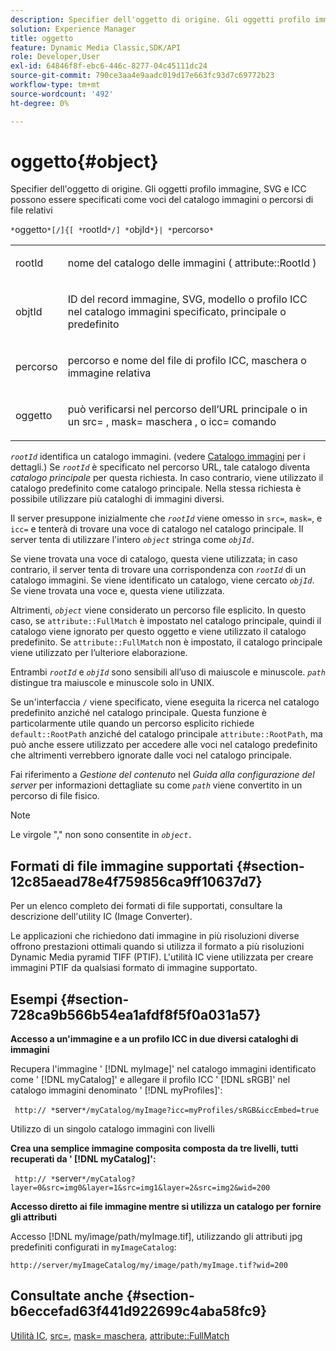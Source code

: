 ```yaml
---
description: Specifier dell'oggetto di origine. Gli oggetti profilo immagine, SVG e ICC possono essere specificati come voci del catalogo immagini o percorsi di file relativi
solution: Experience Manager
title: oggetto
feature: Dynamic Media Classic,SDK/API
role: Developer,User
exl-id: 64846f8f-ebc6-446c-8277-04c45111dc24
source-git-commit: 790ce3aa4e9aadc019d17e663fc93d7c69772b23
workflow-type: tm+mt
source-wordcount: '492'
ht-degree: 0%

---
```


# oggetto{#object}

Specifier dell&#39;oggetto di origine. Gli oggetti profilo immagine, SVG e ICC possono essere specificati come voci del catalogo immagini o percorsi di file relativi

`*`oggetto`*[/]{[ *`rootId`*/] *`objId`*}| *`percorso`*`

<table id="simpletable_A8B9B4D508B94BE5B7F6112F0A5F8270"> 
 <tr class="strow"> 
  <td class="stentry"> <p> <span class="codeph"> <span class="varname"> rootId </span> </span> </p> </td> 
  <td class="stentry"> <p>nome del catalogo delle immagini ( <span class="codeph"> attribute::RootId </span>) </p> </td> 
 </tr> 
 <tr class="strow"> 
  <td class="stentry"> <p> <span class="codeph"> <span class="varname"> objtId </span> </span> </p> </td> 
  <td class="stentry"> <p>ID del record immagine, SVG, modello o profilo ICC nel catalogo immagini specificato, principale o predefinito </p> </td> 
 </tr> 
 <tr class="strow"> 
  <td class="stentry"> <p> <span class="codeph"> <span class="varname"> percorso </span> </span> </p> </td> 
  <td class="stentry"> <p>percorso e nome del file di profilo ICC, maschera o immagine relativa </p> </td> 
 </tr> 
 <tr class="strow"> 
  <td class="stentry"> <p> <span class="codeph"> <span class="varname"> oggetto </span> </span> </p> </td> 
  <td class="stentry"> <p>può verificarsi nel percorso dell’URL principale o in un <span class="codeph"> src= </span>, <span class="codeph"> mask= maschera </span>, o <span class="codeph"> icc= </span> comando </p> </td> 
 </tr> 
</table>

*`rootId`* identifica un catalogo immagini. (vedere [Catalogo immagini](../../../../../is-api/image-catalog/image-serving-api-ref/c-image-catalog-reference/c-overview/c-overview.md#concept-9ce2b6a133de45f783e95cabc5810ac3) per i dettagli.) Se *`rootId`* è specificato nel percorso URL, tale catalogo diventa *catalogo principale* per questa richiesta. In caso contrario, viene utilizzato il catalogo predefinito come catalogo principale. Nella stessa richiesta è possibile utilizzare più cataloghi di immagini diversi.

Il server presuppone inizialmente che *`rootId`* viene omesso in `src=`, `mask=`, e `icc=` e tenterà di trovare una voce di catalogo nel catalogo principale. Il server tenta di utilizzare l&#39;intero *`object`* stringa come *`objId.`*

Se viene trovata una voce di catalogo, questa viene utilizzata; in caso contrario, il server tenta di trovare una corrispondenza con *`rootId`* di un catalogo immagini. Se viene identificato un catalogo, viene cercato *`objId`*. Se viene trovata una voce e, questa viene utilizzata.

Altrimenti, *`object`* viene considerato un percorso file esplicito. In questo caso, se `attribute::FullMatch` è impostato nel catalogo principale, quindi il catalogo viene ignorato per questo oggetto e viene utilizzato il catalogo predefinito. Se `attribute::FullMatch` non è impostato, il catalogo principale viene utilizzato per l’ulteriore elaborazione.

Entrambi *`rootId`* e *`objId`* sono sensibili all’uso di maiuscole e minuscole. *`path`* distingue tra maiuscole e minuscole solo in UNIX.

Se un&#39;interfaccia `/` viene specificato, viene eseguita la ricerca nel catalogo predefinito anziché nel catalogo principale. Questa funzione è particolarmente utile quando un percorso esplicito richiede `default::RootPath` anziché del catalogo principale `attribute::RootPath`, ma può anche essere utilizzato per accedere alle voci nel catalogo predefinito che altrimenti verrebbero ignorate dalle voci nel catalogo principale.

Fai riferimento a *Gestione del contenuto* nel *Guida alla configurazione del server* per informazioni dettagliate su come *`path`* viene convertito in un percorso di file fisico.

>[!NOTE]
>
>Le virgole &quot;,&quot; non sono consentite in *`object.`*

## Formati di file immagine supportati {#section-12c85aead78e4f759856ca9ff10637d7}

Per un elenco completo dei formati di file supportati, consultare la descrizione dell&#39;utility IC (Image Converter).

Le applicazioni che richiedono dati immagine in più risoluzioni diverse offrono prestazioni ottimali quando si utilizza il formato a più risoluzioni Dynamic Media pyramid TIFF (PTIF). L&#39;utilità IC viene utilizzata per creare immagini PTIF da qualsiasi formato di immagine supportato.

## Esempi {#section-728ca9b566b54ea1afdf8f5f0a031a57}

**Accesso a un&#39;immagine e a un profilo ICC in due diversi cataloghi di immagini**

Recupera l&#39;immagine &#39; [!DNL myImage]&#39; nel catalogo immagini identificato come &#39; [!DNL myCatalog]&#39; e allegare il profilo ICC &#39; [!DNL sRGB]&#39; nel catalogo immagini denominato &#39; [!DNL myProfiles]&#39;:

` http:// *`server`*/myCatalog/myImage?icc=myProfiles/sRGB&iccEmbed=true`

Utilizzo di un singolo catalogo immagini con livelli

**Crea una semplice immagine composita composta da tre livelli, tutti recuperati da &#39; [!DNL myCatalog]&#39;:**

` http:// *`server`*/myCatalog?layer=0&src=img0&layer=1&src=img1&layer=2&src=img2&wid=200`

**Accesso diretto ai file immagine mentre si utilizza un catalogo per fornire gli attributi**

Accesso [!DNL my/image/path/myImage.tif], utilizzando gli attributi jpg predefiniti configurati in `myImageCatalog`:

`http://server/myImageCatalog/my/image/path/myImage.tif?wid=200`

## Consultate anche {#section-b6eccefad63f441d922699c4aba58fc9}

[Utilità IC](../../../../../is-api/is-utils/utilities/r-ic.md#reference-de9f43c63a8f48f1a755ff1760af8b7b), [src=](../../../../../is-api/http-ref/image-serving-api-ref/c-http-protocol-reference/c-command-reference/r-src.md#reference-f6506637778c4c69bf106a7924a91ab1), [mask= maschera](../../../../../is-api/http-ref/image-serving-api-ref/c-http-protocol-reference/c-command-reference/r-mask.md#reference-922254e027404fb890b850e2723ee06e), [attribute::FullMatch](../../../../../is-api/image-catalog/image-serving-api-ref/c-image-catalog-reference/c-attributes-reference/r-fullmatch.md#reference-c3a72f31672a48b386943d6781cf50d7)
